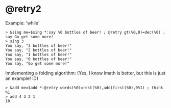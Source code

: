 # @retry2
Example: 'while'
```
> &sing me=$sing *:say %0 bottles of beer! ; @retry gt(%0,0)=dec(%0) ; say Go get some more!
> sing 3
You say, "3 bottles of beer!"
You say, "2 bottles of beer!"
You say, "1 bottles of beer!"
You say, "0 bottles of beer!"
You say, "Go get some more!"
```

Implementing a folding algorithm:
(Yes, I know lmath is better, but this is just an example! :D)
```
> &add me=$add *:@retry words(%0)=rest(%0),add(first(%0),0%1) ; think %1
> add 4 3 2 1
10
```


